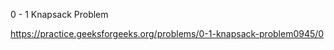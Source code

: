 0 - 1 Knapsack Problem







https://practice.geeksforgeeks.org/problems/0-1-knapsack-problem0945/0








